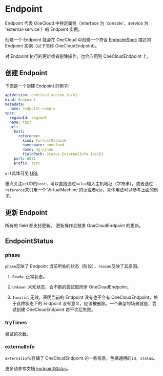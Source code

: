# Endpoint

Endpoint 代表 OneCloud 中特定属性（interface 为 'console'，service 为 'external-service'）的 Endpoint 实例。

创建一个 Endpoint 就会在 OneCloud 中创建一个符合 [EndpointSpec](../api/docs.md#onecloud.yunion.io/v1.EndpointSpec) 描述的 Endpoint 实例（以下简称 OneCloudEndpoint)。

对 Endpoint 执行的更新或者删除操作，也会应用到 OneCloudEndpoint 上。

## 创建 Endpoint 

下面是一个创建 Endpoint 的例子: 
```yaml
apiVersion: onecloud.yunion.io/v1
kind: Endpoint
metadata:
  name: endpoint-sample
spec:
  regionId: region0
  name: test
  url:
    host:
      reference:
        kind: VirtualMachine
        namespace: onecloud
        name: ng-nihao
        fieldPath: Status.ExternalInfo.Ips[0]
    port: 8081
    prefix: test
```

`url`具体可见 [URL](../api/docs.md#onecloud.yunion.io/v1.URL)

重点关注`url`中的`host`，可以直接通过`value`输入主机地址（字符串），或者通过`reference`来引用一个 VirtualMachine 的`ip`或者`eip`，具体用法可以参考上面的例子。

## 更新 Endpoint

所有的 field 都支持更新。
更新操作会触发 OneCloudEndpoint 的更新。

## EndpointStatus

### phase

`phase`反映了 Endpoint 当前所处的状态（阶段），`reason`反映了其原因。

1. `Ready`: 正常状态。

2. `Unkown`: 未知状态，会不断的尝试取同步 OneCloudEndpoint。

3. `Invalid`: 无效，表明当前的 Endpoint 没有也不会有 OneCloudEndpoint，处于此种状态下的 Endpoint 没有意义，应该被删除。一个典型的场景就是，尝试创建 OneCloudEndpoint 若干次后失败。

### tryTimes

尝试的次数。

### externalInfo

`externalInfo`存储了 OneCloudEndpoint 的一些信息，包括通用的`id`，`status`。

更多请参考文档 [EndpointStatus](../api/docs.md#onecloud.yunion.io/v1.EndpointStatus)。
